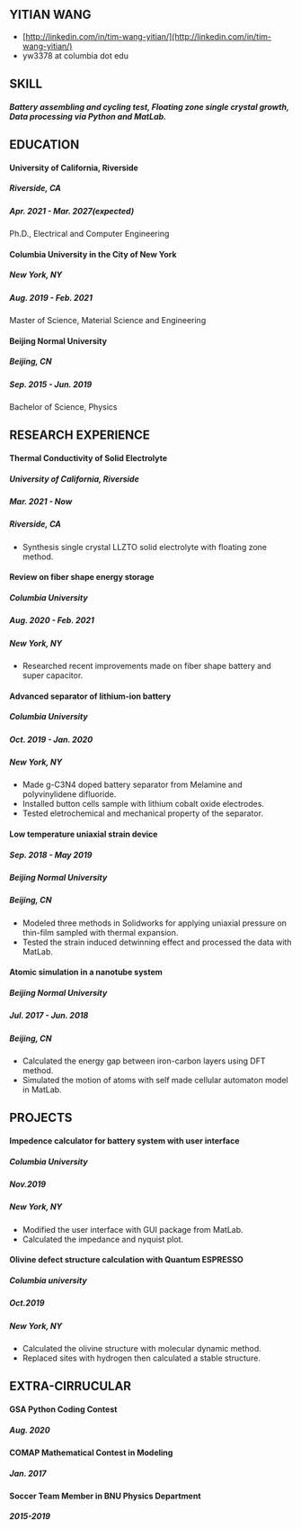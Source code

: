 ## YITIAN WANG
- [http://linkedin.com/in/tim-wang-yitian/](http://linkedin.com/in/tim-wang-yitian/)
- yw3378 at columbia dot edu

## SKILL
##### Battery assembling and cycling test, Floating zone single crystal growth, Data processing via Python and MatLab.

## EDUCATION
#### University of California, Riverside
##### Riverside, CA 
##### Apr. 2021 - Mar. 2027(expected)
Ph.D., Electrical and Computer Engineering

#### Columbia University in the City of New York
##### New York, NY 
##### Aug. 2019 - Feb. 2021
Master of Science, Material Science and Engineering

#### Beijing Normal University
##### Beijing, CN 
##### Sep. 2015 - Jun. 2019
Bachelor of Science, Physics

## RESEARCH EXPERIENCE

#### Thermal Conductivity of Solid Electrolyte
##### University of California, Riverside
##### Mar. 2021 - Now
##### Riverside, CA
* Synthesis single crystal LLZTO solid electrolyte with floating zone method.

#### Review on fiber shape energy storage
##### Columbia University
##### Aug. 2020 - Feb. 2021
##### New York, NY
* Researched recent improvements made on fiber shape battery and super capacitor.

#### Advanced separator of lithium-ion battery 
##### Columbia University
##### Oct. 2019 - Jan. 2020
##### New York, NY
* Made g-C3N4 doped battery separator from Melamine and polyvinylidene difluoride.
* Installed button cells sample with lithium cobalt oxide electrodes.
* Tested eletrochemical and mechanical property of the separator.

#### Low temperature uniaxial strain device 
##### Sep. 2018 - May 2019
##### Beijing Normal University 
##### Beijing, CN
* Modeled three methods in Solidworks for applying uniaxial pressure on thin-film sampled with thermal expansion.
* Tested the strain induced detwinning effect and processed the data with MatLab.

#### Atomic simulation in a nanotube system 
##### Beijing Normal University 
##### Jul. 2017 - Jun. 2018
##### Beijing, CN
* Calculated the energy gap between iron-carbon layers using DFT method.
* Simulated the motion of atoms with self made cellular automaton model in MatLab.

## PROJECTS

#### Impedence calculator for battery system with user interface 
##### Columbia University
##### Nov.2019
##### New York, NY
* Modified the user interface with GUI package from MatLab.
* Calculated the impedance and nyquist plot.

#### Olivine defect structure calculation with Quantum ESPRESSO 
##### Columbia university
##### Oct.2019
##### New York, NY
* Calculated the olivine structure with molecular dynamic method.
* Replaced sites with hydrogen then calculated a stable structure.

## EXTRA-CIRRUCULAR
#### GSA Python Coding Contest 
##### Aug. 2020
#### COMAP Mathematical Contest in Modeling 
##### Jan. 2017
#### Soccer Team Member in BNU Physics Department
##### 2015-2019

